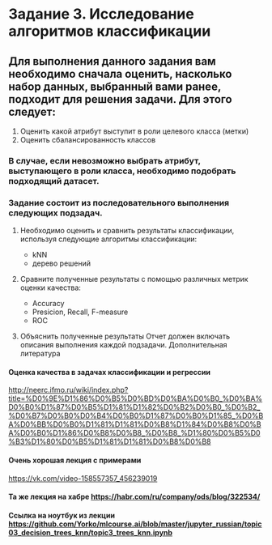 # Задание 3. Исследование алгоритмов классификации

## Для выполнения данного задания вам необходимо сначала оценить, насколько набор данных, выбранный вами ранее, подходит для решения задачи. Для этого следует:

1) Оценить какой атрибут выступит в роли целевого класса (метки)
2) Оценить сбалансированность классов

### В случае, если невозможно выбрать атрибут, выступающего в роли класса, необходимо подобрать подходящий датасет.

### Задание состоит из последовательного выполнения следующих подзадач.

1. Необходимо оценить и сравнить результаты классификации, используя следующие алгоритмы классификации:
   * kNN
   * дерево решений

2. Сравните полученные результаты с помощью различных метрик оценки качества:
   * Accuracy
   * Presicion, Recall, F-measure
   * ROC

3. Объяснить полученные результаты
Отчет должен включать описания выполнения каждой подзадачи.
Дополнительная литература

#### Оценка качества в задачах классификации и регрессии
http://neerc.ifmo.ru/wiki/index.php?title=%D0%9E%D1%86%D0%B5%D0%BD%D0%BA%D0%B0_%D0%BA%D0%B0%D1%87%D0%B5%D1%81%D1%82%D0%B2%D0%B0_%D0%B2_%D0%B7%D0%B0%D0%B4%D0%B0%D1%87%D0%B0%D1%85_%D0%BA%D0%BB%D0%B0%D1%81%D1%81%D0%B8%D1%84%D0%B8%D0%BA%D0%B0%D1%86%D0%B8%D0%B8_%D0%B8_%D1%80%D0%B5%D0%B3%D1%80%D0%B5%D1%81%D1%81%D0%B8%D0%B8

#### Очень хорошая лекция с примерами 
https://vk.com/video-158557357_456239019

#### Та же лекция на хабре https://habr.com/ru/company/ods/blog/322534/

#### Ссылка на ноутбук из лекции https://github.com/Yorko/mlcourse.ai/blob/master/jupyter_russian/topic03_decision_trees_knn/topic3_trees_knn.ipynb